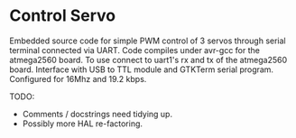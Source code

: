 # Control Servo

Embedded source code for simple PWM control of 3 servos through serial terminal connected via UART. Code compiles under avr-gcc for the atmega2560 board. To use connect to uart1's rx and tx of the atmega2560 board. Interface with USB to TTL module and GTKTerm serial program. Configured for 16Mhz and 19.2 kbps.

TODO:
- Comments / docstrings need tidying up.
- Possibly more HAL re-factoring.